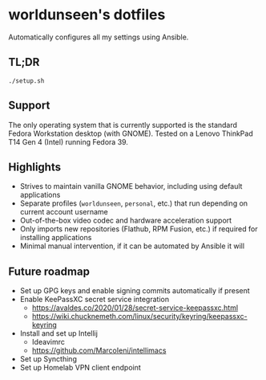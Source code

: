 # worldunseen's dotfiles

Automatically configures all my settings using Ansible.

## TL;DR

```
./setup.sh
```

## Support

The only operating system that is currently supported is the standard Fedora Workstation desktop (with GNOME). Tested on a Lenovo ThinkPad T14 Gen 4 (Intel) running Fedora 39.

## Highlights

- Strives to maintain vanilla GNOME behavior, including using default applications
- Separate profiles (`worldunseen`, `personal`, etc.) that run depending on current account username
- Out-of-the-box video codec and hardware acceleration support
- Only imports new repositories (Flathub, RPM Fusion, etc.) if required for installing applications
- Minimal manual intervention, if it can be automated by Ansible it will

## Future roadmap

- Set up GPG keys and enable signing commits automatically if present
- Enable KeePassXC secret service integration
  - https://avaldes.co/2020/01/28/secret-service-keepassxc.html
  - https://wiki.chucknemeth.com/linux/security/keyring/keepassxc-keyring
- Install and set up Intellij
  - Ideavimrc
  - https://github.com/MarcoIeni/intellimacs
- Set up Syncthing
- Set up Homelab VPN client endpoint

